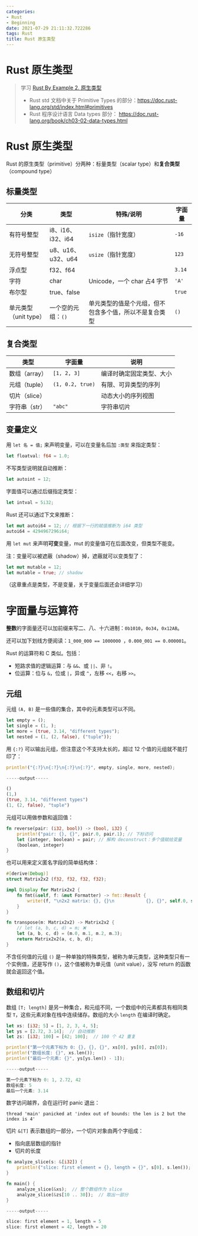 ```yaml
---
categories:
- Rust
- Beginning
date: 2021-07-29 21:11:32.722286
tags: Rust
title: Rust 原生类型
---
```

Rust 原生类型
===

> 学习 [Rust By Example 2. 原生类型](http://rustwiki.org/zh-CN/rust-by-example/primitives.html)
>
> - Rust std 文档中关于 Primitive Types 的部分：https://doc.rust-lang.org/std/index.html#primitives
> - Rust 程序设计语言 Data types 部分： https://doc.rust-lang.org/book/ch03-02-data-types.html

# Rust 原生类型

Rust 的原生类型（primitive）分两种：标量类型（scalar type）和**复合类型**（compound type）

## 标量类型

| 分类                  | 类型               | 特殊/说明                                              | 字面量 |
| --------------------- | ------------------ | ------------------------------------------------------ | ------ |
| 有符号整型            | i8、i16、i32、i64  | `isize`（指针宽度）                                    | `-16`  |
| 无符号整型            | u8、u16、u32、u64  | `usize`（指针宽度）                                    | `123`  |
| 浮点型                | f32、f64           |                                                        | `3.14` |
| 字符                  | char               | Unicode，一个 char 占4 字节                            | `'A'`  |
| 布尔型                | true、false        |                                                        | `true` |
| 单元类型（unit type） | 一个空的元组：`()` | 单元类型的值是个元组，但不包含多个值，所以不是复合类型 | `()`   |

## 复合类型

| 类型          | 字面量           | 说明                     |
| ------------- | ---------------- | ------------------------ |
| 数组（array） | `[1, 2, 3]`      | 编译时确定固定类型、大小 |
| 元组（tuple） | `(1, 0.2, true)` | 有限、可异类型的序列     |
| 切片（slice） |                  | 动态大小的序列视图       |
| 字符串（str） | `"abc"`          | 字符串切片               |

## 变量定义

用 `let 名 = 值;` 来声明变量，可以在变量名后加 `:类型` 来指定类型：

```rust
let floatval: f64 = 1.0;
```

不写类型说明就自动推断：

```rust
let autoint = 12;
```

字面值可以通过后缀指定类型：

```rust
let intval = 5i32;
```

Rust 还可以通过下文来推断：

```rust
let mut autoi64 = 12; // 根据下一行的赋值推断为 i64 类型
autoi64 = 4294967296i64; 
```

用 `let mut` 来声明**可变**变量，mut 的变量值可在后面改变，但类型不能变。

注：变量可以被遮蔽（shadow）掉，遮蔽就可以变类型了：

```rust
let mut mutable = 12;
let mutable = true; // shadow
```

（这章重点是类型，不是变量，关于变量后面还会详细学习）

# 字面量与运算符

**整数**的字面量还可以加前缀来写二、八、十六进制：`0b1010`，`0o34`，`0x12AB`。

还可以加下划线方便阅读：`1_000_000 == 1000000 `，`0.000_001 == 0.000001`。

Rust 的运算符和 C 类似。包括：

- 短路求值的逻辑运算：与 `&&`、或 `||`、非 `!`。
- 位运算：位与 `&`，位或 `|`，异或 `^`，左移 `<<`，右移 `>>`。

## 元组

元组 `(A, B)` 是一些值的集合，其中的元素类型可以不同。

```rust
let empty = ();
let single = (1, );
let more = (true, 3.14, "different types");
let nested = (1, (2, false), ("tuple"));
```

用 `{:?}` 可以输出元组，但注意这个不支持太长的，超过 12 个值的元组就不能打印了：

```rust
println!("{:?}\n{:?}\n{:?}\n{:?}", empty, single, more, nested);

-----output-----

()
(1,)
(true, 3.14, "different types")
(1, (2, false), "tuple")
```



元组可以用做参数和返回值：

```rust
fn reverse(pair: (i32, bool)) -> (bool, i32) {
    println!("pair: {}, {}", pair.0, pair.1); // 下标访问
    let (integer, boolean) = pair; // 解构 deconstruct：多个值赋给变量
    (boolean, integer)
}
```

也可以用来定义匿名字段的简单结构体：

```rust
#[derive(Debug)]
struct Matrix2x2 (f32, f32, f32, f32);

impl Display for Matrix2x2 {
    fn fmt(&self, f: &mut Formatter) -> fmt::Result {
        write!(f, "\n2x2 matrix: {}, {}\n            {}, {}", self.0, self.1, self.2, self.3)
    }
}

fn transpose(m: Matrix2x2) -> Matrix2x2 {
    // let (a, b, c, d) = m; ❌
    let (a, b, c, d) = (m.0, m.1, m.2, m.3);
    return Matrix2x2(a, c, b, d);
}
```



不含任何值的元组 `()` 是一种单独的特殊类型，被称为单元类型，这种类型只有一个实例值，还是写作  `()`，这个值被称为单元值（unit value），没写 return 的函数就会返回这个值。

## 数组和切片

数组 `[T; length]` 是另一种集合，和元组不同，一个数组中的元素都具有相同类型 `T`，这些元素对象在栈中连续储存。数组的大小 `length` 在编译时确定。

```rust
let xs: [i32; 5] = [1, 2, 3, 4, 5];
let ys = [2.72, 3.14];  // 自动推断
let zs: [i32; 100] = [42; 100];  // 100 个 42 重复

println!("第一个元素下标为 0: {}, {}, {}", xs[0], ys[0], zs[0]);
println!("数组长度: {}", xs.len());
println!("最后一个元素: {}", ys[ys.len() - 1]);

-----output-----

第一个元素下标为 0: 1, 2.72, 42
数组长度: 5
最后一个元素: 3.14
```

数字访问越界，会在运行时 panic 退出：

```
thread 'main' panicked at 'index out of bounds: the len is 2 but the index is 4'
```

切片 `&[T]` 表示数组的一部分，一个切片对象由两个字组成：
- 指向底层数组的指针
- 切片的长度

```rust
fn analyze_slice(s: &[i32]) {
    println!("slice: first element = {}, length = {}", s[0], s.len());
}

fn main() {
    analyze_slice(&xs);  // 整个数组作为 slice
    analyze_slice(&zs[10 .. 30]);  // 取出一部分
}

-----output-----

slice: first element = 1, length = 5
slice: first element = 42, length = 20
```

